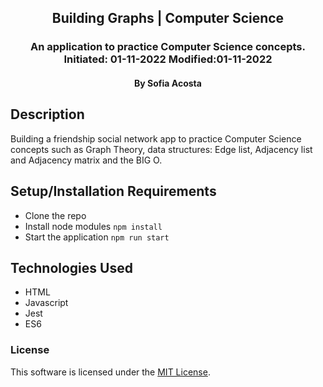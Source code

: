 <div align="center">

## Building Graphs | Computer Science

</div>

<h3 align="center">An application to practice Computer Science concepts. Initiated: 01-11-2022 Modified:01-11-2022</h3>
<h4 align="center"> By Sofia Acosta</h4>

## Description
Building a friendship social network app to practice Computer Science concepts such as Graph Theory, data structures: Edge list, Adjacency list and Adjacency matrix and the BIG O.

## Setup/Installation Requirements
- Clone the repo 
- Install node modules `npm install`
- Start the application `npm run start`

## Technologies Used

- HTML
- Javascript
- Jest
- ES6

### License

This software is licensed under the [MIT License](https://choosealicense.com/licenses/mit/).
